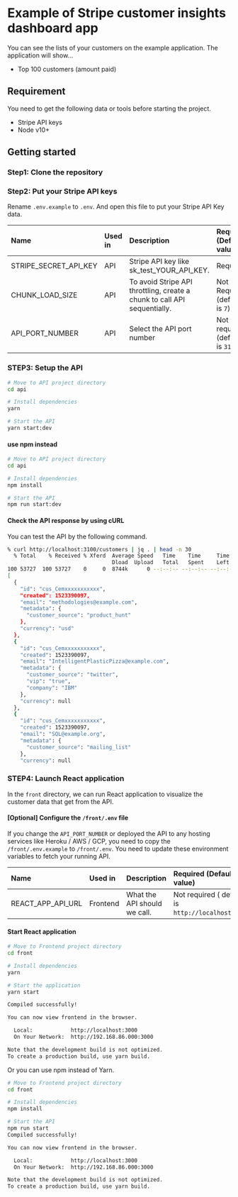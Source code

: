# Example of Stripe customer insights dashboard app
You can see the lists of your customers on the example application.
The application will show...

- Top 100 customers (amount paid)

## Requirement

You need to get the following data or tools before starting the project.

- Stripe API keys
- Node v10+

## Getting started

### Step1: Clone the repository

### Step2: Put your Stripe API keys

Rename `.env.example` to `.env`.
And open this file to put your Stripe API Key data.

|Name|Used in|Description|Required (Default value)|
|:--|:--|:--|:--|
|STRIPE_SECRET_API_KEY|API|Stripe API key like sk_test_YOUR_API_KEY. | Required |
|CHUNK_LOAD_SIZE|API| To avoid Stripe API throttling, create a chunk to call API sequentially.|Not Required (default is `7`)|
|API_PORT_NUMBER|API|Select the API port number|Not required (default is `3100`)|

### STEP3: Setup the API

```bash
# Move to API project directory
cd api

# Install dependencies
yarn

# Start the API
yarn start:dev
```

#### use npm instead

```bash
# Move to API project directory
cd api

# Install dependencies
npm install

# Start the API
npm run start:dev
```

#### Check the API response by using cURL

You can test the API by the following command.

```bash
% curl http://localhost:3100/customers | jq . | head -n 30
  % Total    % Received % Xferd  Average Speed   Time    Time     Time  Current
                                 Dload  Upload   Total   Spent    Left  Speed
100 53727  100 53727    0     0  8744k      0 --:--:-- --:--:-- --:--:-- 8744k
[
  {
    "id": "cus_Cemxxxxxxxxxxx",
    "created": 1523390097,
    "email": "methodologies@example.com",
    "metadata": {
      "customer_source": "product_hunt"
    },
    "currency": "usd"
  },
  {
    "id": "cus_Cemxxxxxxxxxxx",
    "created": 1523390097,
    "email": "IntelligentPlasticPizza@example.com",
    "metadata": {
      "customer_source": "twitter",
      "vip": "true",
      "company": "IBM"
    },
    "currency": null
  },
  {
    "id": "cus_Cemxxxxxxxxxxx",
    "created": 1523390097,
    "email": "SQL@example.org",
    "metadata": {
      "customer_source": "mailing_list"
    },
    "currency": null
```

### STEP4: Launch React application

In the `front` directory, we can run React application to visualize the customer data that get from the API.

#### [Optional] Configure the `/front/.env` file

If you change the `API_PORT_NUMBER` or deployed the API to any hosting services like Heroku / AWS / GCP, you need to copy the `/front/.env.example` to `/front/.env`.
You need to update these environment variables to fetch your running API.

|Name|Used in|Description|Required (Default value)|
|:--|:--|:--|:--|
|REACT_APP_API_URL| Frontend | What the API should we call. | Not required ( default is `http://localhost:3100`) |

#### Start React application

```bash
# Move to Frontend project directory
cd front

# Install dependencies
yarn

# Start the application
yarn start

Compiled successfully!

You can now view frontend in the browser.

  Local:            http://localhost:3000
  On Your Network:  http://192.168.86.000:3000

Note that the development build is not optimized.
To create a production build, use yarn build.
```

Or you can use npm instead of Yarn.

```bash
# Move to Frontend project directory
cd front

# Install dependencies
npm install

# Start the API
npm run start
Compiled successfully!

You can now view frontend in the browser.

  Local:            http://localhost:3000
  On Your Network:  http://192.168.86.000:3000

Note that the development build is not optimized.
To create a production build, use yarn build.
```